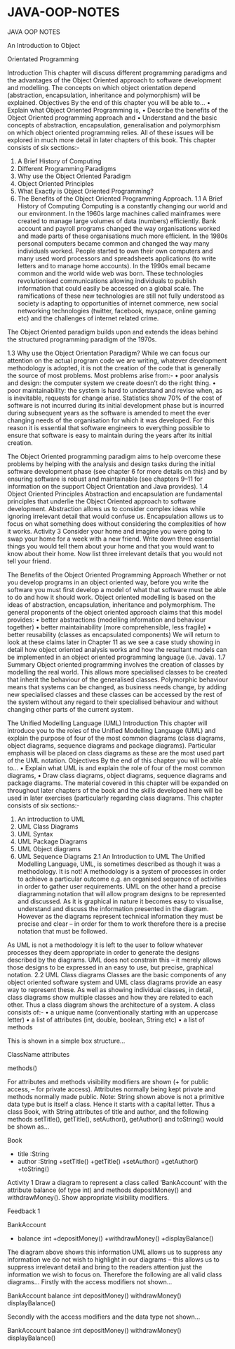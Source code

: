 # JAVA-OOP-NOTES

JAVA OOP NOTES

An Introduction to Object

Orientated Programming

Introduction
This chapter will discuss different programming paradigms and the advantages of the Object Oriented
approach to software development and modelling. The concepts on which object orientation depend
(abstraction, encapsulation, inheritance and polymorphism) will be explained.
Objectives
By the end of this chapter you will be able to...
• Explain what Object Oriented Programming is,
• Describe the benefits of the Object Oriented programming approach and
• Understand and the basic concepts of abstraction, encapsulation, generalisation and
polymorphism on which object oriented programming relies.
All of these issues will be explored in much more detail in later chapters of this book.
This chapter consists of six sections:-
1) A Brief History of Computing
2) Different Programming Paradigms
3) Why use the Object Oriented Paradigm
4) Object Oriented Principles
5) What Exactly is Object Oriented Programming?
6) The Benefits of the Object Oriented Programming Approach.
1.1 A Brief History of Computing
Computing is a constantly changing our world and our environment. In the 1960s large machines called
mainframes were created to manage large volumes of data (numbers) efficiently. Bank account and payroll
programs changed the way organisations worked and made parts of these organisations much more efficient.
In the 1980s personal computers became common and changed the way many individuals worked. People
started to own their own computers and many used word processors and spreadsheets applications (to
write letters and to manage home accounts). In the 1990s email became common and the world wide web
was born. These technologies revolutionised communications allowing individuals to publish information
that could easily be accessed on a global scale. The ramifications of these new technologies are still not
fully understood as society is adapting to opportunities of internet commerce, new social networking
technologies (twitter, facebook, myspace, online gaming etc) and the challenges of internet related crime.


The Object Oriented paradigm builds upon and extends the ideas behind the structured programming
paradigm of the 1970s.

1.3 Why use the Object Orientation Paradigm?
While we can focus our attention on the actual program code we are writing, whatever development
methodology is adopted, it is not the creation of the code that is generally the source of most problems.
Most problems arise from:-
• poor analysis and design: the computer system we create doesn’t do the right thing.
• poor maintainability: the system is hard to understand and revise when, as is inevitable,
requests for change arise.
Statistics show 70% of the cost of software is not incurred during its initial development phase but is
incurred during subsequent years as the software is amended to meet the ever changing needs of the
organisation for which it was developed. For this reason it is essential that software engineers to everything
possible to ensure that software is easy to maintain during the years after its initial creation.

The Object Oriented programming paradigm aims to help overcome these problems by helping with the
analysis and design tasks during the initial software development phase (see chapter 6 for more details
on this) and by ensuring software is robust and maintainable (see chapters 9–11 for information on the
support Object Orientation and Java provides).
1.4 Object Oriented Principles
Abstraction and encapsulation are fundamental principles that underlie the Object Oriented approach to
software development. Abstraction allows us to consider complex ideas while ignoring irrelevant detail
that would confuse us. Encapsulation allows us to focus on what something does without considering
the complexities of how it works.
Activity 3
Consider your home and imagine you were going to swap your home for a week with a
new friend.
Write down three essential things you would tell them about your home and that you would
want to know about their home.
Now list three irrelevant details that you would not tell your friend.

The Benefits of the Object Oriented Programming Approach
Whether or not you develop programs in an object oriented way, before you write the software you must
first develop a model of what that software must be able to do and how it should work. Object oriented
modelling is based on the ideas of abstraction, encapsulation, inheritance and polymorphism.
The general proponents of the object oriented approach claims that this model provides:
• better abstractions (modelling information and behaviour together)
• better maintainability (more comprehensible, less fragile)
• better reusability (classes as encapsulated components)
We will return to look at these claims later in Chapter 11 as we see a case study showing in detail how
object oriented analysis works and how the resultant models can be implemented in an object oriented
programming language (i.e. Java).
1.7 Summary
Object oriented programming involves the creation of classes by modelling the real world. This allows
more specialised classes to be created that inherit the behaviour of the generalised classes. Polymorphic
behaviour means that systems can be changed, as business needs change, by adding new specialised
classes and these classes can be accessed by the rest of the system without any regard to their specialised
behaviour and without changing other parts of the current system.

The Unified Modelling
Language (UML)
Introduction
This chapter will introduce you to the roles of the Unified Modelling Language (UML) and explain the
purpose of four of the most common diagrams (class diagrams, object diagrams, sequence diagrams
and package diagrams). Particular emphasis will be placed on class diagrams as these are the most used
part of the UML notation.
Objectives
By the end of this chapter you will be able to...
• Explain what UML is and explain the role of four of the most common diagrams,
• Draw class diagrams, object diagrams, sequence diagrams and package diagrams.
The material covered in this chapter will be expanded on throughout later chapters of the book and the
skills developed here will be used in later exercises (particularly regarding class diagrams.
This chapter consists of six sections:-
1) An introduction to UML
2) UML Class Diagrams
3) UML Syntax
4) UML Package Diagrams
5) UML Object diagrams
6) UML Sequence Diagrams
2.1 An Introduction to UML
The Unified Modelling Language, UML, is sometimes described as though it was a methodology. It is not!
A methodology is a system of processes in order to achieve a particular outcome e.g. an organised
sequence of activities in order to gather user requirements. UML on the other hand a precise diagramming
notation that will allow program designs to be represented and discussed. As it is graphical in nature it
becomes easy to visualise, understand and discuss the information presented in the diagram. However
as the diagrams represent technical information they must be precise and clear – in order for them to
work therefore there is a precise notation that must be followed.

As UML is not a methodology it is left to the user to follow whatever processes they deem appropriate
in order to generate the designs described by the diagrams. UML does not constrain this – it merely
allows those designs to be expressed in an easy to use, but precise, graphical notation.
2.2 UML Class diagrams
Classes are the basic components of any object oriented software system and UML class diagrams provide
an easy way to represent these. As well as showing individual classes, in detail, class diagrams show
multiple classes and how they are related to each other. Thus a class diagram shows the architecture of
a system.
A class consists of:-
• a unique name (conventionally starting with an uppercase letter)
• a list of attributes (int, double, boolean, String etc)
• a list of methods

This is shown in a simple box structure...

ClassName
attributes

methods()

For attributes and methods visibility modifiers are shown (+ for public access, – for private access).
Attributes normally being kept private and methods normally made public.
Note: String shown above is not a primitive data type but is itself a class. Hence it starts with a capital letter.
Thus a class Book, with String attributes of title and author, and the following methods setTitle(),
getTitle(), setAuthor(), getAuthor() and toString() would be shown as...

Book
- title :String
- author :String
+setTitle()
+getTitle()
+setAuthor()
+getAuthor()
+toString()

Activity 1
Draw a diagram to represent a class called ‘BankAccount’ with the attribute balance (of type int)
and methods depositMoney() and withdrawMoney(). Show appropriate visibility modifiers.

Feedback 1

BankAccount
- balance :int
+depositMoney()
+withdrawMoney()
+displayBalance()

The diagram above shows this information
UML allows us to suppress any information we do not wish to highlight in our diagrams – this allows
us to suppress irrelevant detail and bring to the readers attention just the information we wish to focus
on. Therefore the following are all valid class diagrams...
Firstly with the access modifiers not shown...

BankAccount
balance :int
depositMoney()
withdrawMoney()
displayBalance()

Secondly with the access modifiers and the data type not shown...

BankAccount
balance :int
depositMoney()
withdrawMoney()
displayBalance()





